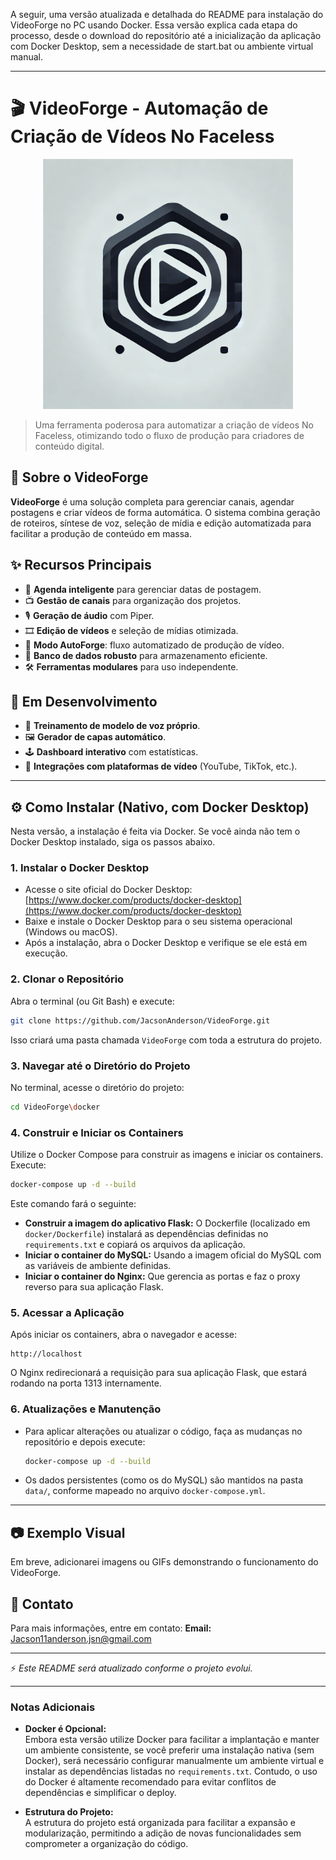 A seguir, uma versão atualizada e detalhada do README para instalação do VideoForge no PC usando Docker. Essa versão explica cada etapa do processo, desde o download do repositório até a inicialização da aplicação com Docker Desktop, sem a necessidade de start.bat ou ambiente virtual manual.

---

# 🎬 VideoForge - Automação de Criação de Vídeos No Faceless

<p align="center">
  <img src="app/static/assets/logo.png" alt="VideoForge Banner" width="400">
</p>

> Uma ferramenta poderosa para automatizar a criação de vídeos No Faceless, otimizando todo o fluxo de produção para criadores de conteúdo digital.

## 🚀 Sobre o VideoForge

**VideoForge** é uma solução completa para gerenciar canais, agendar postagens e criar vídeos de forma automática. O sistema combina geração de roteiros, síntese de voz, seleção de mídia e edição automatizada para facilitar a produção de conteúdo em massa.

## ✨ Recursos Principais

- 📆 **Agenda inteligente** para gerenciar datas de postagem.
- 📺 **Gestão de canais** para organização dos projetos.
- 🎙️ **Geração de áudio** com Piper.
- 🎞️ **Edição de vídeos** e seleção de mídias otimizada.
- 🤖 **Modo AutoForge**: fluxo automatizado de produção de vídeo.
- 💾 **Banco de dados robusto** para armazenamento eficiente.
- 🛠️ **Ferramentas modulares** para uso independente.

## 🔨 Em Desenvolvimento

- 🔄 **Treinamento de modelo de voz próprio**.
- 🖼️ **Gerador de capas automático**.
- 🕹️ **Dashboard interativo** com estatísticas.
- 📡 **Integrações com plataformas de vídeo** (YouTube, TikTok, etc.).

---

## ⚙️ Como Instalar (Nativo, com Docker Desktop)

Nesta versão, a instalação é feita via Docker. Se você ainda não tem o Docker Desktop instalado, siga os passos abaixo.

### 1. Instalar o Docker Desktop

- Acesse o site oficial do Docker Desktop: [https://www.docker.com/products/docker-desktop](https://www.docker.com/products/docker-desktop)  
- Baixe e instale o Docker Desktop para o seu sistema operacional (Windows ou macOS).  
- Após a instalação, abra o Docker Desktop e verifique se ele está em execução.

### 2. Clonar o Repositório

Abra o terminal (ou Git Bash) e execute:

```sh
git clone https://github.com/JacsonAnderson/VideoForge.git
```

Isso criará uma pasta chamada `VideoForge` com toda a estrutura do projeto.

### 3. Navegar até o Diretório do Projeto

No terminal, acesse o diretório do projeto:

```sh
cd VideoForge\docker
```

### 4. Construir e Iniciar os Containers

Utilize o Docker Compose para construir as imagens e iniciar os containers. Execute:

```sh
docker-compose up -d --build
```

Este comando fará o seguinte:
- **Construir a imagem do aplicativo Flask:** O Dockerfile (localizado em `docker/Dockerfile`) instalará as dependências definidas no `requirements.txt` e copiará os arquivos da aplicação.
- **Iniciar o container do MySQL:** Usando a imagem oficial do MySQL com as variáveis de ambiente definidas.
- **Iniciar o container do Nginx:** Que gerencia as portas e faz o proxy reverso para sua aplicação Flask.

### 5. Acessar a Aplicação

Após iniciar os containers, abra o navegador e acesse:

```
http://localhost
```

O Nginx redirecionará a requisição para sua aplicação Flask, que estará rodando na porta 1313 internamente.

### 6. Atualizações e Manutenção

- Para aplicar alterações ou atualizar o código, faça as mudanças no repositório e depois execute:
  ```sh
  docker-compose up -d --build
  ```
- Os dados persistentes (como os do MySQL) são mantidos na pasta `data/`, conforme mapeado no arquivo `docker-compose.yml`.

---

## 📷 Exemplo Visual

Em breve, adicionarei imagens ou GIFs demonstrando o funcionamento do VideoForge.

## 🔗 Contato

Para mais informações, entre em contato:
**Email:** Jacson11anderson.jsn@gmail.com

---

⚡ *Este README será atualizado conforme o projeto evolui.*

---

### Notas Adicionais

- **Docker é Opcional:**  
  Embora esta versão utilize Docker para facilitar a implantação e manter um ambiente consistente, se você preferir uma instalação nativa (sem Docker), será necessário configurar manualmente um ambiente virtual e instalar as dependências listadas no `requirements.txt`. Contudo, o uso do Docker é altamente recomendado para evitar conflitos de dependências e simplificar o deploy.

- **Estrutura do Projeto:**  
  A estrutura do projeto está organizada para facilitar a expansão e modularização, permitindo a adição de novas funcionalidades sem comprometer a organização do código.

